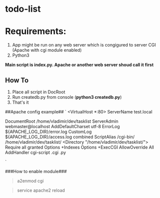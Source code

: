 # todo-list


# Requirements: #

1. App might be run on any web server which is congigured to server CGI (Apache with cgi module enabled)
1. Python3



**Main script is index.py. Apache or another web server shoud call it first**


## How To ##

1. Place all script in DocRoot
1. Run createdb.py from console (**python3 createdb.py**)
1. That's it



##Apache config example##
`
<VirtualHost *:80>
ServerName  test.local


DocumentRoot  /home/vladimir/dev/tasklist
    ServerAdmin webmaster@localhost
AddDefaultCharset utf-8
    ErrorLog ${APACHE_LOG_DIR}/error.log
    CustomLog ${APACHE_LOG_DIR}/access.log combined
ScriptAlias /cgi-bin/ /home/vladimir/dev/tasklist/
<Directory "/home/vladimir/dev/tasklist/">
Require all granted
Options +Indexes
Options +ExecCGI
AllowOverride All
AddHandler cgi-script .cgi .py
</Directory>

</VirtualHost>
`


###How to enable module###

> a2enmod cgi

> service apache2 reload